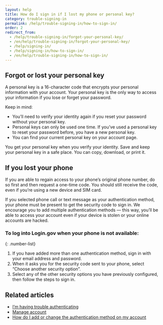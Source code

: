 ```yaml
---
layout: help
title: How do I sign in if I lost my phone or personal key?
category: trouble-signing-in
permalink: /help/trouble-signing-in/how-to-sign-in/
order: 2
redirect_from:
  - /help/trouble-signing-in/forgot-your-personal-key/
  - /en/help/trouble-signing-in/forgot-your-personal-key/
  - /help/signing-in/
  - /help/signing-in/how-to-sign-in/
  - /en/help/trouble-signing-in/how-to-sign-in/
---
```


## Forgot or lost your personal key

A personal key is a 16-character code that encrypts your personal information with your account. Your personal key is the only way to access your information if you lose or forget your password.

Keep in mind:

- You’ll need to verify your identity again if you reset your password without your personal key.
- Personal keys can only be used one time. If you’ve used a personal key to reset your password before, you have a new personal key.
- You can find your current personal key on your account page.

You get your personal key when you verify your identity. Save and keep your personal key in a safe place. You can copy, download, or print it.

## If you lost your phone

If you are able to regain access to your phone’s original phone number, do so first and then request a one-time code. You should still receive the code, even if you’re using a new device and SIM card.

If you selected phone call or text message as your authentication method, your phone must be present to get the security code to sign in. We encourage you to add multiple authentication methods — this way, you’ll be able to access your account even if your device is stolen or your online accounts are hacked.


### To log into Login.gov when your phone is not available:

{: .number-list}

1. If you have added more than one authentication method, sign in with your email address and password.
1. When it asks you for the security code sent to your phone, select “Choose another security option”.
1. Select any of the other security options you have previously configured, then follow the steps to sign in.

## Related articles

* [I’m having trouble authenticating](#)
* [Manage account](#)
* [How do I add or change the authentication method on my account](#)
